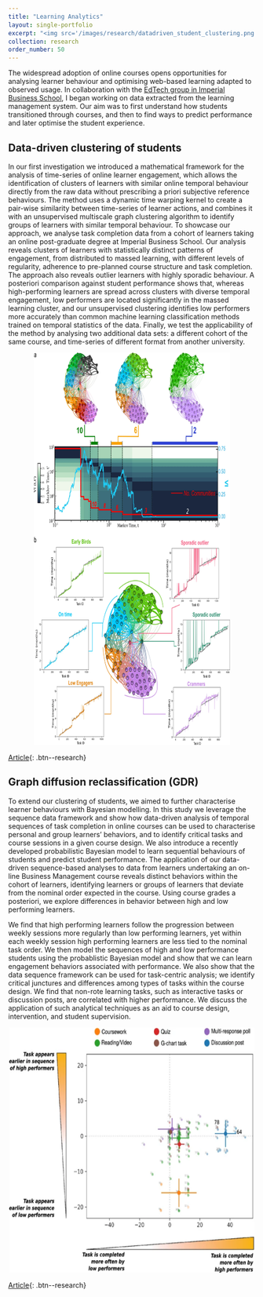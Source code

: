 ```yaml
---
title: "Learning Analytics"
layout: single-portfolio
excerpt: "<img src='/images/research/datadriven_student_clustering.png' alt=''>"
collection: research
order_number: 50
---
```


The widespread adoption of online courses opens opportunities for analysing learner behaviour and optimising web-based learning adapted to observed usage. In collaboration with the [EdTech group in Imperial Business School](https://www.imperial.ac.uk/business-school/about-us/edtech-lab/), I began working on data extracted from the learning management system. Our aim was to first understand how students transitioned through courses, and then to find ways to predict performance and later optimise the student experience.


## Data-driven clustering of students

In our first investigation we introduced a mathematical framework for the analysis of time-series of online learner engagement, which allows the identification of clusters of learners with similar online temporal behaviour directly from the raw data without prescribing a priori subjective reference behaviours. The method uses a dynamic time warping kernel to create a pair-wise similarity between time-series of learner actions, and combines it with an unsupervised multiscale graph clustering algorithm to identify groups of learners with similar temporal behaviour. To showcase our approach, we analyse task completion data from a cohort of learners taking an online post-graduate degree at Imperial Business School. Our analysis reveals clusters of learners with statistically distinct patterns of engagement, from distributed to massed learning, with different levels of regularity, adherence to pre-planned course structure and task completion. The approach also reveals outlier learners with highly sporadic behaviour. A posteriori comparison against student performance shows that, whereas high-performing learners are spread across clusters with diverse temporal engagement, low performers are located significantly in the massed learning cluster, and our unsupervised clustering identifies low performers more accurately than common machine learning classification methods trained on temporal statistics of the data. Finally, we test the applicability of the method by analysing two additional data sets: a different cohort of the same course, and time-series of different format from another university.



<p align="center">
  <img src="/images/research/datadriven_student_clustering2.png" height="800px" width="400px" />
</p>


[Article](https://doi.org/10.1038/s41539-019-0054-0){: .btn--research} 


## Graph diffusion reclassification (GDR)

To extend our clustering of students, we aimed to further characterise learner behaviours with Bayesian modelling. In this study we leverage the sequence data framework and show how data-driven analysis of temporal sequences of task completion in online courses can be used to characterise personal and group learners’ behaviors, and to identify critical tasks and course sessions in a given course design. We also introduce a recently developed probabilistic Bayesian model to learn sequential behaviours of students and predict student performance. The application of our data-driven sequence-based analyses to data from learners undertaking an on-line Business Management course reveals distinct behaviors within the cohort of learners, identifying learners or groups of learners that deviate from the nominal order expected in the course. Using course grades a posteriori, we explore differences in behavior between high and low performing learners.

 We find that high performing learners follow the progression between weekly sessions more regularly than low performing learners, yet within each weekly session high performing learners are less tied to the nominal task order. We then model the sequences of high and low performance students using the probablistic Bayesian model and show that we can learn engagement behaviors associated with performance. We also show that the data sequence framework can be used for task-centric analysis; we identify critical junctures and differences among types of tasks within the course design. We find that non-rote learning tasks, such as interactive tasks or discussion posts, are correlated with higher performance. We discuss the application of such analytical techniques as an aid to course design, intervention, and student supervision.



<p align="center">
  <img src="/images/research/student_tasks.png" height="500px" width="500px" />
</p>


[Article](https://doi.org/10.1038/s41598-021-81709-3){: .btn--research} 




